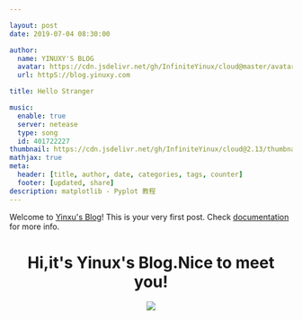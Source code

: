 ```yaml
---

layout: post
date: 2019-07-04 08:30:00

author: 
  name: YINUXY'S BLOG
  avatar: https://cdn.jsdelivr.net/gh/InfiniteYinux/cloud@master/avatar/avatar.png
  url: httpS://blog.yinuxy.com

title: Hello Stranger

music: 
  enable: true
  server: netease
  type: song
  id: 401722227
thumbnail: https://cdn.jsdelivr.net/gh/InfiniteYinux/cloud@2.13/thumbnail/friends.jpg
mathjax: true
meta:
  header: [title, author, date, categories, tags, counter]
  footer: [updated, share]
description: matplotlib - Pyplot 教程
---
```

Welcome to [Yinxu's Blog](https://www.codingpy.cn)! This is your very first post. Check [documentation](https://xaoxuu.com/wiki/) for more info. 
<!-- more -->





<center><h1>Hi,it's Yinux's Blog.Nice to meet you!</h1><img src="https://cdn.jsdelivr.net/gh/InfiniteYinux/assets@master/biaoqing/paopao/E5A4AAE5BC80E5BF83_2x.png" /></center>